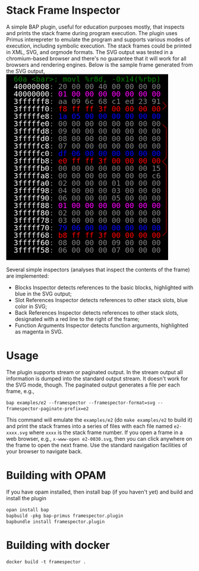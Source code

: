 # Stack Frame Inspector

A simple BAP plugin, useful for education purposes mostly, that inspects and prints the stack frame during program execution. The plugin uses Primus interepreter to emulate the program and supports various modes of execution, including symbolic execution. The stack frames could be printed in XML, SVG, and orgmode formats. The SVG output was tested in a chromium-based browser and there's no guarantee that it will work for all browsers and rendering engines. Below is the sample frame generated from the SVG output,
![example frame](./assets/e2-0030.png)

Several simple inspectors (analyses that inspect the contents of the frame) are implemented:

- Blocks Inspector detects references to the basic blocks, highlighted with blue in the SVG output;
- Slot References Inspector detects references to other stack slots, blue color in SVG;
- Back References Inspector detects references to other stack slots, designated with a red line to the right of the frame;
- Function Arguments Inspector detects function arguments, highlighted as magenta in SVG.

# Usage

The plugin supports stream or paginated output. In the stream output all information is dumped into the standard output stream. It doesn't work for the SVG mode, though. The paginated output generates a file per each frame, e.g.,
```
bap examples/e2 --framespector --framespector-format=svg --framespector-paginate-prefix=e2
```

This command will emulate the `examples/e2` (do `make examples/e2` to build it) and print the stack frames into a series of files with each file named `e2-xxxx.svg` where `xxxx` is the stack frame number. If you open a frame in a web browser, e.g., `x-www-open e2-0030.svg`, then you can click anywhere on the frame to open the next frame. Use the standard navigation facilities of your browser to navigate back.


# Building with OPAM

If you have opam installed, then install bap (if you haven't yet) and build and install the plugin
```
opan install bap
bapbuild -pkg bap-primus framespector.plugin
bapbundle install framespector.plugin
```

# Building with docker


```
docker build -t framespector .
```

